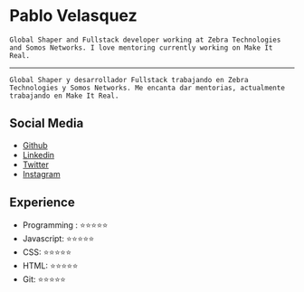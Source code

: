 # Pablo Velasquez

```
Global Shaper and Fullstack developer working at Zebra Technologies and Somos Networks. I love mentoring currently working on Make It Real.
```

---

```
Global Shaper y desarrollador Fullstack trabajando en Zebra Technologies y Somos Networks. Me encanta dar mentorias, actualmente trabajando en Make It Real.
```

## Social Media

- [Github](https://github.com/pablovem/)
- [Linkedin](https://www.linkedin.com/in/pablovem/?locale=en_US)
- [Twitter](https://twitter.com/pablovem/)
- [Instagram](https://www.instagram.com/pablovem/)

## Experience

- Programming : ⭐️⭐️⭐️⭐️⭐️
- Javascript: ⭐️⭐️⭐️⭐️⭐️
- CSS: ⭐️⭐️⭐️⭐️⭐️
- HTML: ⭐️⭐️⭐️⭐️⭐️
- Git: ⭐️⭐️⭐️⭐️⭐️

